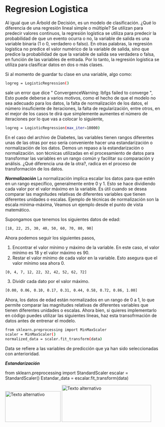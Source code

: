 # Regresion Logistica

Al igual que un Árbold de Decisión, es un modelo de clasificación. ¿Qué lo diferencia de una regresión lineal simple o múltiple?
Se utilizan para predecir valores continuos, la regresión logística se utiliza para predecir la probabilidad de que un evento ocurra o no, la variable de salida es una variable binaria (1 o 0, verdadero o falso).
En otras palabras, la regresión logística no predice el valor numérico de la variable de salida, sino que predice la probabilidad de que la variable de salida sea verdadera o falsa, en función de las variables de entrada. Por lo tanto, la regresión logística se utiliza para clasificar datos en dos o más clases.

Si al momento de guardar tu clase en una variable, algo como:
```sh
logreg = LogisticRegression()
```
sale un error que dice " ConvergenceWarning: lbfgs failed to converge ", Esto puede deberse a varios motivos, como el hecho de que el modelo no sea adecuado para los datos, la falta de normalización de los datos, el número insuficiente de iteraciones, la falta de regularización, entre otros, en el mejor de los casos te dirá que simplemente aumentes el número de iteraciones por lo que vas a colocar lo siguiente,

```sh
logreg = LogisticRegression(max_iter=10000)
```
En el caso del archivo de Diabetes, las variables tienen rangos diferentes unas de las otras por eso sería conveniente hacer una estandarización o normalización de los datos.
Demos un repaso a la estandarización o normalización. son técnicas utilizadas en el procesamiento de datos para transformar las variables en un rango común y facilitar su comparación y análisis.
¿Qué diferencia una de la otra?, radica en el proceso de transformación de los datos.

***Normalización***
La normalización implica escalar los datos para que estén en un rango específico, generalmente entre 0 y 1. Esto se hace dividiendo cada valor por el valor máximo en la variable. Es útil cuando se desea comparar las magnitudes relativas de diferentes variables que tienen diferentes unidades o escalas. Ejemplo de técnicas de normalización son la escala mínima-máxima, Veamos un ejemplo desde el punto de vista matemático.

Supongamos que tenemos los siguientes datos de edad:
```sh
[18, 22, 25, 30, 40, 50, 60, 70, 80, 90]
```
Ahora podemos seguir los siguientes pasos, 

1. Encontrar el valor mínimo y máximo de la variable. En este caso, el valor mínimo es 18 y el valor máximo es 90.
2. Restar el valor mínimo de cada valor en la variable. Esto asegura que el valor mínimo sea ahora 0.

```sh
[0, 4, 7, 12, 22, 32, 42, 52, 62, 72]
```
3. Dividir cada dato por el valor máximo.

```sh
[0.00, 0.06, 0.10, 0.17, 0.31, 0.44, 0.58, 0.72, 0.86, 1.00]
```
Ahora, los datos de edad están normalizados en un rango de 0 a 1, lo que permite comparar las magnitudes relativas de diferentes variables que tienen diferentes unidades o escalas.
Ahora bien, si quieres implementarlo en código puedes utilizar las siguientes líneas, haz esta transofrmación de datos antes de entrenar el modelo.

```sh
from sklearn.preprocessing import MinMaxScaler
scaler = MinMaxScaler()
normalized_data = scaler.fit_transform(data)
```
Data se refiere a las variables de predicción que ya han sido seleccionadas con anterioridad.

***Estandarización***

from sklearn.preprocessing import StandardScaler 
escalar = StandardScaler() 
Estandar_data = escalar.fit_transform(data)

<img src="https://ecuacionde.com/wp-content/uploads/2023/02/formula_desviacion_estandar.png" alt="Texto alternativo" width="180" height="100"> <img src="https://www.sage.com/es-es/blog/wp-content/uploads/sites/8/2021/07/Varianza_1.jpg" alt="Texto alternativo" width="290" height="120">
